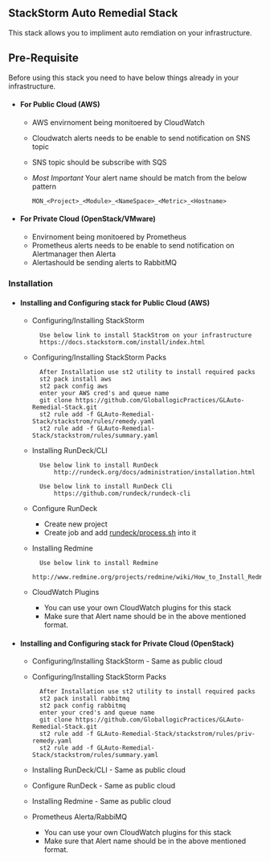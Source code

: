 ## StackStorm Auto Remedial Stack

This stack allows you to impliment auto remdiation on your infrastructure.

## Pre-Requisite
Before using this stack you need to have below things already in your infrastructure.

* #### For Public Cloud (AWS)
	* AWS envirnoment being monitoered by CloudWatch
	* Cloudwatch alerts needs to be enable to send notification on SNS topic
	* SNS topic should be subscribe with SQS
	* *Most Important* Your alert name should be match from the below pattern
      
      `MON_<Project>_<Module>_<NameSpace>_<Metric>_<Hostname>`
      
* #### For Private Cloud (OpenStack/VMware)
	* Envirnoment being monitoered by Prometheus
	* Prometheus alerts needs to be enable to send notification on Alertmanager then Alerta
	* Alertashould be sending alerts to RabbitMQ

### Installation

 * #### Installing and Configuring stack for Public Cloud (AWS)
 
	* Configuring/Installing StackStorm
	
			Use below link to install StackStrom on your infrastructure
			https://docs.stackstorm.com/install/index.html
			
	* Configuring/Installing StackStorm Packs
		
			After Installation use st2 utility to install required packs
			st2 pack install aws
			st2 pack config aws
			enter your AWS cred's and queue name
			git clone https://github.com/GloballogicPractices/GLAuto-Remedial-Stack.git
			st2 rule add -f GLAuto-Remedial-Stack/stackstrom/rules/remedy.yaml
			st2 rule add -f GLAuto-Remedial-Stack/stackstrom/rules/summary.yaml	
				
	* Installing RunDeck/CLI

			Use below link to install RunDeck
				http://rundeck.org/docs/administration/installation.html
				
			Use below link to install RunDeck Cli
				https://github.com/rundeck/rundeck-cli
			
	* Configure RunDeck

		* Create new project
		* Create job and add [rundeck/process.sh](process.sh) into it 
			

	* Installing Redmine
		
			Use below link to install Redmine
				http://www.redmine.org/projects/redmine/wiki/How_to_Install_Redmine_on_CentOS_(Detailed)
				
	* CloudWatch Plugins

		* You can use your own CloudWatch plugins for this stack
		* Make sure that Alert name should be in the above mentioned format.
			
 
 * #### Installing and Configuring stack for Private Cloud (OpenStack)
 
	* Configuring/Installing StackStorm  - Same as public cloud
			
	* Configuring/Installing StackStorm Packs
		
			After Installation use st2 utility to install required packs
			st2 pack install rabbitmq
			st2 pack config rabbitmq
			enter your cred's and queue name
			git clone https://github.com/GloballogicPractices/GLAuto-Remedial-Stack.git
			st2 rule add -f GLAuto-Remedial-Stack/stackstrom/rules/priv-remedy.yaml
			st2 rule add -f GLAuto-Remedial-Stack/stackstrom/rules/summary.yaml	
				
	* Installing RunDeck/CLI - Same as public cloud
			
	* Configure RunDeck - Same as public cloud

	* Installing Redmine - Same as public cloud
		
				
	* Prometheus Alerta/RabbiMQ

		* You can use your own CloudWatch plugins for this stack
		* Make sure that Alert name should be in the above mentioned format.

